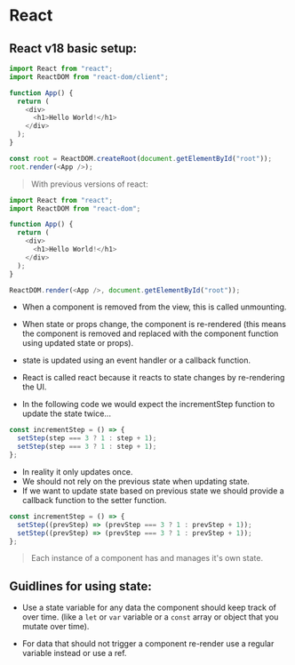 # React

## React v18 basic setup:

```js
import React from "react";
import ReactDOM from "react-dom/client";

function App() {
  return (
    <div>
      <h1>Hello World!</h1>
    </div>
  );
}

const root = ReactDOM.createRoot(document.getElementById("root"));
root.render(<App />);
```

> With previous versions of react:

```js
import React from "react";
import ReactDOM from "react-dom";

function App() {
  return (
    <div>
      <h1>Hello World!</h1>
    </div>
  );
}

ReactDOM.render(<App />, document.getElementById("root"));
```

- When a component is removed from the view, this is called unmounting.
- When state or props change, the component is re-rendered (this means the component is removed and replaced with the component function using updated state or props).
- state is updated using an event handler or a callback function.
- React is called react because it reacts to state changes by re-rendering the UI.

- In the following code we would expect the incrementStep function to update the state twice...

```js
const incrementStep = () => {
  setStep(step === 3 ? 1 : step + 1);
  setStep(step === 3 ? 1 : step + 1);
};
```

- In reality it only updates once.
- We should not rely on the previous state when updating state.
- If we want to update state based on previous state we should provide a callback function to the setter function.

```js
const incrementStep = () => {
  setStep((prevStep) => (prevStep === 3 ? 1 : prevStep + 1));
  setStep((prevStep) => (prevStep === 3 ? 1 : prevStep + 1));
};
```

> Each instance of a component has and manages it's own state.

## Guidlines for using state:

- Use a state variable for any data the component should keep track of over time. (like a `let` or `var` variable or a `const` array or object that you mutate over time).

- For data that should not trigger a component re-render use a regular variable instead or use a ref.
